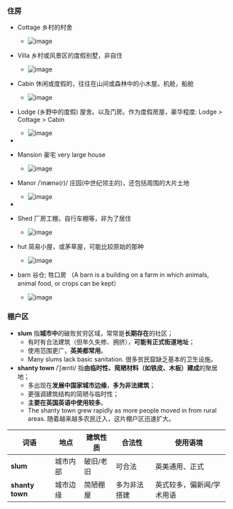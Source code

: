 
### 住房
- Cottage 乡村的村舍
  - ![image](https://github.com/user-attachments/assets/92b49896-c487-485a-aaff-0ba736c223ab)
- Villa 乡村或风景区的度假别墅，非自住
  - ![image](https://github.com/user-attachments/assets/620ac5db-73e3-4571-8014-55959b34fdf7)
- Cabin 休闲或度假的，往往在山间或森林中的小木屋。机舱，船舱
  - ![image](https://github.com/user-attachments/assets/f301ed57-7aac-4886-8533-969c7a6f1229)
- Lodge (乡野中的度假) 屋舍。以及门房。作为度假房屋，豪华程度: Lodge > Cottage > Cabin
  - ![image](https://github.com/user-attachments/assets/e3ae3ddc-dc0c-4e2b-b746-3592fd2de9e8)

-
- Mansion 豪宅 very large house
  - ![image](https://github.com/user-attachments/assets/1622d3dc-ea6b-474a-aace-8fddad3056e7)
- Manor /ˈmænə(r)/ 庄园(中世纪领主的)，还包括周围的大片土地
  - ![image](https://github.com/user-attachments/assets/9ab873a8-19ce-4952-bf8a-8a587d749249)

-
- Shed 厂房工棚，自行车棚等，非为了居住
  - ![image](https://github.com/user-attachments/assets/6025eb19-9e2e-449f-aff0-7e2e9dee4d4d)
- hut 简易小屋，或茅草屋，可能比较原始的那种
  - ![image](https://github.com/user-attachments/assets/377c9bc9-97d0-4d8e-a838-5d0dd38f6441)
- barn  谷仓; 牲口房 （A barn is a building on a farm in which animals, animal food, or crops can be kept）
  - ![image](https://github.com/user-attachments/assets/b949fc97-c3ee-46e2-aaf7-0199c66ddbaa)

### 棚户区
- **slum** 指**城市中**的破败贫穷区域，常常是**长期存在**的社区；
  - 有时有合法建筑（但年久失修、拥挤），**可能有正式街道地址**；
  - 使用范围更广，**英美都常用**。
  - Many slums lack basic sanitation.  很多贫民窟缺乏基本的卫生设施。
- **shanty town** /ˈʃænti/ 指**由临时性、简陋材料（如铁皮、木板）建成**的聚居地；
  - 多出现在**发展中国家城市边缘**，**多为非法建筑**；
  - 更强调建筑结构的简陋与临时性；
  - **主要在英国英语中使用较多**。
  - The shanty town grew rapidly as more people moved in from rural areas.  随着越来越多农民迁入，这片棚户区迅速扩大。

| 词语              | 地点   | 建筑性质  | 合法性    | 使用语境          |
| --------------- | ---- | ----- | ------ | ------------- |
| **slum**        | 城市内部 | 破旧/老旧 | 可合法    | 英美通用、正式       |
| **shanty town** | 城市边缘 | 简陋棚屋  | 多为非法搭建 | 英式较多，偏新闻/学术用语 |
